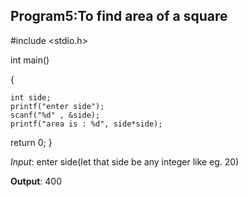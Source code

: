 ## Program5:To find area of a square 
#include <stdio.h>

int main()

{

    int side;
    printf("enter side");
    scanf("%d" , &side);
    printf("area is : %d", side*side);
    

return 0;
}

*Input*: enter side(let that side be any integer like eg. 20)

**Output**: 400
